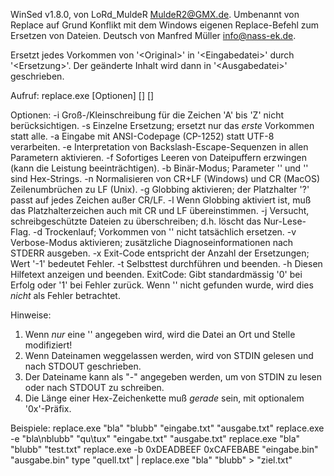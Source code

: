 WinSed v1.8.0, von LoRd_MuldeR <MuldeR2@GMX.de>.
Umbenannt von Replace auf Grund Konflikt mit dem Windows eigenen
Replace-Befehl zum Ersetzen von Dateien.
Deutsch von Manfred Müller <info@nass-ek.de>.

Ersetzt jedes Vorkommen von '\<Original\>' in '\<Eingabedatei\>' durch '\<Ersetzung\>'.
Der geänderte Inhalt wird dann in '\<Ausgabedatei\>' geschrieben.

Aufruf:
  replace.exe [Optionen] <Original> <Ersetzung> [<Eingabedatei>] [<Ausgabedatei>]

Optionen:
  -i  Groß-/Kleinschreibung für die Zeichen 'A' bis 'Z' nicht berücksichtigen.
  -s  Einzelne Ersetzung; ersetzt nur das *erste* Vorkommen statt alle.
  -a  Eingabe mit ANSI-Codepage (CP-1252) statt UTF-8 verarbeiten.
  -e  Interpretation von Backslash-Escape-Sequenzen in allen Parametern aktivieren.
  -f  Sofortiges Leeren von Dateipuffern erzwingen (kann die Leistung beeinträchtigen).
  -b  Binär-Modus; Parameter '<Original>' und '<Ersetzung>' sind Hex-Strings.
  -n  Normalisieren von CR+LF (Windows) und CR (MacOS) Zeilenumbrüchen zu LF (Unix).
  -g  Globbing aktivieren; der Platzhalter '?' passt auf jedes Zeichen außer CR/LF.
  -l  Wenn Globbing aktiviert ist, muß das Platzhalterzeichen auch mit CR und LF übereinstimmen.
  -j  Versucht, schreibgeschützte Dateien zu überschreiben; d.h. löscht das Nur-Lese-Flag.
  -d  Trockenlauf; Vorkommen von '<Original>' nicht tatsächlich ersetzen.
  -v  Verbose-Modus aktivieren; zusätzliche Diagnoseinformationen nach STDERR ausgeben.
  -x  Exit-Code entspricht der Anzahl der Ersetzungen; Wert '-1' bedeutet Fehler.
  -t  Selbsttest durchführen und beenden.
  -h  Diesen Hilfetext anzeigen und beenden.
ExitCode:
  Gibt standardmässig '0' bei Erfolg oder '1' bei Fehler zurück.
  Wenn '<Original>' nicht gefunden wurde, wird dies *nicht* als Fehler betrachtet.

Hinweise:
  1. Wenn *nur* eine '<Eingabedatei>' angegeben wird, wird die Datei an Ort und Stelle modifiziert!
  2. Wenn Dateinamen weggelassen werden, wird von STDIN gelesen und nach STDOUT geschrieben.
  3. Der Dateiname kann als "-" angegeben werden, um von STDIN zu lesen oder nach STDOUT zu schreiben.
  4. Die Länge einer Hex-Zeichenkette muß *gerade* sein, mit optionalem '0x'-Präfix.

Beispiele:
  replace.exe "bla" "blubb" "eingabe.txt" "ausgabe.txt"
  replace.exe -e "bla\nblubb" "qu\tux" "eingabe.txt" "ausgabe.txt"
  replace.exe "bla" "blubb" "test.txt"
  replace.exe -b 0xDEADBEEF 0xCAFEBABE "eingabe.bin" "ausgabe.bin"
  type "quell.txt" | replace.exe "bla" "blubb" > "ziel.txt"
